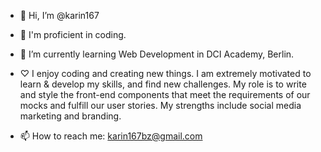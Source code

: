 - 👋 Hi, I’m @karin167
- 👀 I'm proficient in coding.

- 🌱 I’m currently learning Web Development in DCI Academy, Berlin.

- ♡
     I enjoy coding and creating new things. I am extremely motivated to learn & develop my skills, and find new challenges.
     My role is to write and style the front-end components that meet the requirements of our mocks and fulfill our user stories.
     My strengths include social media marketing and branding.
     
- 📫 How to reach me: karin167bz@gmail.com
